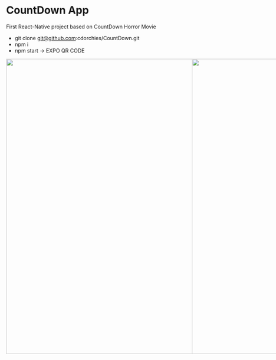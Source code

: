 # CountDown App
First React-Native project based on CountDown Horror Movie 

- git clone git@github.com:cdorchies/CountDown.git
- npm i
- npm start -> EXPO QR CODE

<div style="display:flex;">
  <img src="https://user-images.githubusercontent.com/114596965/227552781-96ae07bb-dc2c-422a-9acd-ae8aee25f2ce.png" width="auto" height="800">
  <img src="https://user-images.githubusercontent.com/114596965/227552863-0bd047da-902a-4ed8-8d77-9ed2ac2ef031.png" width="auto" height="800">
</div>

